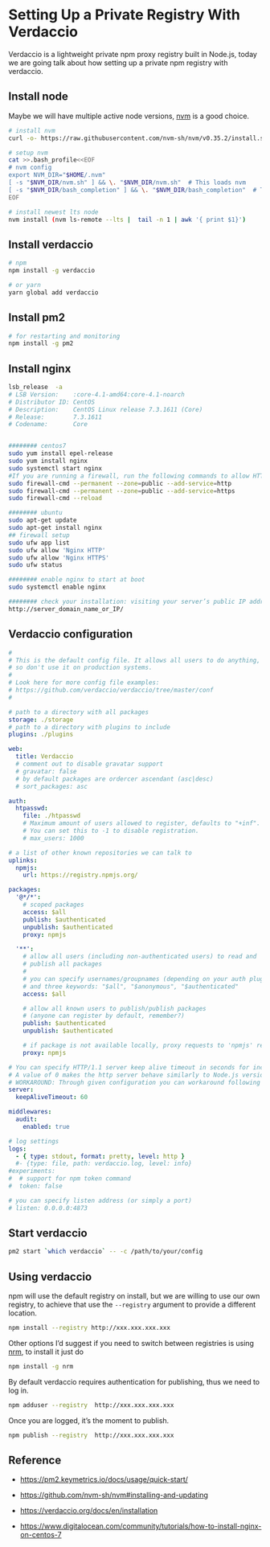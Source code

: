 # Setting Up a Private Registry With Verdaccio

Verdaccio is a lightweight private npm proxy registry built in Node.js,  today we are going talk about how setting up a private npm registry with verdaccio.


## Install node 

Maybe we will have multiple active node versions, [nvm](https://github.com/nvm-sh/nvm)  is a good choice.

```bash
# install nvm
curl -o- https://raw.githubusercontent.com/nvm-sh/nvm/v0.35.2/install.sh | bash

# setup nvm
cat >>.bash_profile<<EOF
# nvm config
export NVM_DIR="$HOME/.nvm"
[ -s "$NVM_DIR/nvm.sh" ] && \. "$NVM_DIR/nvm.sh"  # This loads nvm
[ -s "$NVM_DIR/bash_completion" ] && \. "$NVM_DIR/bash_completion"  # This loads nvm bash_completion
EOF

# install newest lts node
nvm install (nvm ls-remote --lts |  tail -n 1 | awk '{ print $1}')
```

## Install verdaccio

```bash
# npm
npm install -g verdaccio

# or yarn
yarn global add verdaccio
```

## Install pm2 

```bash
# for restarting and monitoring
npm install -g pm2
```

## Install nginx

```bash
lsb_release  -a
# LSB Version:    :core-4.1-amd64:core-4.1-noarch
# Distributor ID: CentOS
# Description:    CentOS Linux release 7.3.1611 (Core)
# Release:        7.3.1611
# Codename:       Core


######## centos7
sudo yum install epel-release
sudo yum install nginx
sudo systemctl start nginx
#If you are running a firewall, run the following commands to allow HTTP and HTTPS traffic:
sudo firewall-cmd --permanent --zone=public --add-service=http 
sudo firewall-cmd --permanent --zone=public --add-service=https
sudo firewall-cmd --reload

######## ubuntu
sudo apt-get update
sudo apt-get install nginx
## firewall setup
sudo ufw app list
sudo ufw allow 'Nginx HTTP'
sudo ufw allow 'Nginx HTTPS'
sudo ufw status

######## enable nginx to start at boot
sudo systemctl enable nginx

######## check your installation: visiting your server’s public IP address in your web browser
http://server_domain_name_or_IP/
```

## Verdaccio configuration

```yml
#
# This is the default config file. It allows all users to do anything,
# so don't use it on production systems.
#
# Look here for more config file examples:
# https://github.com/verdaccio/verdaccio/tree/master/conf
#

# path to a directory with all packages
storage: ./storage
# path to a directory with plugins to include
plugins: ./plugins

web:
  title: Verdaccio
  # comment out to disable gravatar support
  # gravatar: false
  # by default packages are ordercer ascendant (asc|desc)
  # sort_packages: asc

auth:
  htpasswd:
    file: ./htpasswd
    # Maximum amount of users allowed to register, defaults to "+inf".
    # You can set this to -1 to disable registration.
    # max_users: 1000

# a list of other known repositories we can talk to
uplinks:
  npmjs:
    url: https://registry.npmjs.org/

packages:
  '@*/*':
    # scoped packages
    access: $all
    publish: $authenticated
    unpublish: $authenticated
    proxy: npmjs

  '**':
    # allow all users (including non-authenticated users) to read and
    # publish all packages
    #
    # you can specify usernames/groupnames (depending on your auth plugin)
    # and three keywords: "$all", "$anonymous", "$authenticated"
    access: $all

    # allow all known users to publish/publish packages
    # (anyone can register by default, remember?)
    publish: $authenticated
    unpublish: $authenticated

    # if package is not available locally, proxy requests to 'npmjs' registry
    proxy: npmjs

# You can specify HTTP/1.1 server keep alive timeout in seconds for incoming connections.
# A value of 0 makes the http server behave similarly to Node.js versions prior to 8.0.0, which did not have a keep-alive timeout.
# WORKAROUND: Through given configuration you can workaround following issue https://github.com/verdaccio/verdaccio/issues/301. Set to 0 in case 60 is not enough.
server:
  keepAliveTimeout: 60

middlewares:
  audit:
    enabled: true

# log settings
logs:
  - { type: stdout, format: pretty, level: http }
  #- {type: file, path: verdaccio.log, level: info}
#experiments:
#  # support for npm token command
#  token: false

# you can specify listen address (or simply a port)
# listen: 0.0.0.0:4873
```

## Start verdaccio

```bash
pm2 start `which verdaccio` -- -c /path/to/your/config
```

## Using verdaccio

npm will use the default registry on install, but we are willing to use our own registry, to achieve that use the `--registry` argument to provide a different location.

```bash
npm install --registry http://xxx.xxx.xxx.xxx
```

Other options I’d suggest if you need to switch between registries is using [nrm](https://github.com/Pana/nrm), to install it just do

```bash
npm install -g nrm
```

By default verdaccio requires authentication for publishing, thus we need to log in.

```bash
npm adduser --registry  http://xxx.xxx.xxx.xxx
```

Once you are logged, it’s the moment to publish.

```bash
npm publish --registry  http://xxx.xxx.xxx.xxx
```

## Reference

- https://pm2.keymetrics.io/docs/usage/quick-start/

- https://github.com/nvm-sh/nvm#installing-and-updating

- https://verdaccio.org/docs/en/installation

- https://www.digitalocean.com/community/tutorials/how-to-install-nginx-on-centos-7
